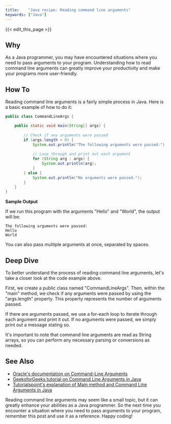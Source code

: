 ```yaml
---
title:    "Java recipe: Reading command line arguments"
keywords: ["Java"]
---
```


{{< edit_this_page >}}

## Why

As a Java programmer, you may have encountered situations where you need to pass arguments to your program. Understanding how to read command line arguments can greatly improve your productivity and make your programs more user-friendly.

## How To

Reading command line arguments is a fairly simple process in Java. Here is a basic example of how to do it:

```Java
public class CommandLineArgs {

    public static void main(String[] args) {
        
        // Check if any arguments were passed
        if (args.length > 0) {
            System.out.println("The following arguments were passed:");
            
            // Loop through and print out each argument
            for (String arg : args) {
                System.out.println(arg);
            }
        } else {
            System.out.println("No arguments were passed.");
        }
    }
}
```

**Sample Output**

If we run this program with the arguments "Hello" and "World", the output will be:

```
The following arguments were passed:
Hello
World
```

You can also pass multiple arguments at once, separated by spaces.

## Deep Dive

To better understand the process of reading command line arguments, let's take a closer look at the code example above.

First, we create a public class named "CommandLineArgs". Then, within the "main" method, we check if any arguments were passed by using the "args.length" property. This property represents the number of arguments passed.

If there are arguments passed, we use a for-each loop to iterate through each argument and print it out. If no arguments were passed, we simply print out a message stating so.

It's important to note that command line arguments are read as String arrays, so you can perform any necessary parsing or conversions as needed.

## See Also

- [Oracle's documentation on Command-Line Arguments](https://docs.oracle.com/javase/tutorial/essential/environment/cmdLineArgs.html)
- [GeeksforGeeks tutorial on Command Line Arguments in Java](https://www.geeksforgeeks.org/command-line-arguments-in-java/)
- [Tutorialspoint's explanation of Main method and Command Line Arguments in Java](https://www.tutorialspoint.com/main-method-and-command-line-arguments-in-java)

Reading command line arguments may seem like a small topic, but it can greatly enhance your abilities as a Java programmer. So the next time you encounter a situation where you need to pass arguments to your program, remember this post and use it as a reference. Happy coding!